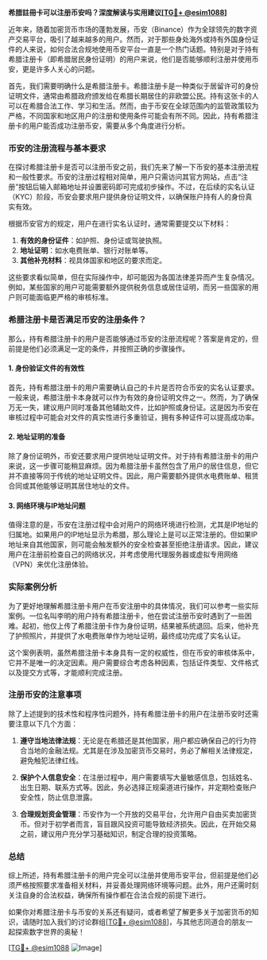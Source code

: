 **希腊註冊卡可以注册币安吗？深度解读与实用建议[[TG💪+ @esim1088](https://t.me/s/esim1088)]**

近年来，随着加密货币市场的蓬勃发展，币安（Binance）作为全球领先的数字资产交易平台，吸引了越来越多的用户。然而，对于那些身处海外或持有外国身份证件的人来说，如何合法合规地使用币安平台一直是一个热门话题。特别是对于持有希腊注册卡（即希腊居民身份证明）的用户来说，他们是否能够顺利注册并使用币安，更是许多人关心的问题。

首先，我们需要明确什么是希腊注册卡。希腊注册卡是一种类似于居留许可的身份证明文件，通常由希腊政府颁发给在希腊长期居住的非欧盟公民。持有这张卡的人可以在希腊合法工作、学习和生活。然而，由于币安在全球范围内的监管政策较为严格，不同国家和地区用户的注册和使用条件可能会有所不同。因此，持有希腊注册卡的用户能否成功注册币安，需要从多个角度进行分析。

### 币安的注册流程与基本要求

在探讨希腊注册卡是否可以注册币安之前，我们先来了解一下币安的基本注册流程和一般性要求。币安的注册过程相对简单，用户只需访问其官方网站，点击“注册”按钮后输入邮箱地址并设置密码即可完成初步操作。不过，在后续的实名认证（KYC）阶段，币安会要求用户提供身份证明文件，以确保账户持有人的身份真实有效。

根据币安官方的规定，用户在进行实名认证时，通常需要提交以下材料：

1. **有效的身份证件**：如护照、身份证或驾驶执照。
2. **地址证明**：如水电费账单、银行对账单等。
3. **其他补充材料**：视具体国家和地区的要求而定。

这些要求看似简单，但在实际操作中，却可能因为各国法律差异而产生复杂情况。例如，某些国家的用户可能需要额外提供税务信息或居住证明，而另一些国家的用户则可能面临更严格的审核标准。

### 希腊注册卡是否满足币安的注册条件？

那么，持有希腊注册卡的用户是否能够通过币安的注册流程呢？答案是肯定的，但前提是他们必须满足一定的条件，并按照正确的步骤操作。

#### 1. 身份验证文件的有效性

首先，持有希腊注册卡的用户需要确认自己的卡片是否符合币安的实名认证要求。一般来说，希腊注册卡本身就可以作为有效的身份证明文件之一。然而，为了确保万无一失，建议用户同时准备其他辅助文件，比如护照或身份证。这是因为币安在审核过程中可能会对文件的真实性进行多重验证，拥有多种证件可以提高成功率。

#### 2. 地址证明的准备

除了身份证明外，币安还要求用户提供地址证明文件。对于持有希腊注册卡的用户来说，这一步骤可能稍显麻烦。因为希腊注册卡虽然包含了用户的居住信息，但它并不直接等同于传统的地址证明文件。因此，用户需要额外提供水电费账单、租赁合同或其他能够证明其居住地址的文件。

#### 3. 网络环境与IP地址问题

值得注意的是，币安在注册过程中会对用户的网络环境进行检测，尤其是IP地址的归属地。如果用户的IP地址显示为希腊，那么理论上是可以正常注册的。但如果IP地址来自其他国家，则可能会触发额外的安全检查甚至拒绝注册请求。因此，建议用户在注册前检查自己的网络状况，并考虑使用代理服务器或虚拟专用网络（VPN）来优化注册体验。

### 实际案例分析

为了更好地理解希腊注册卡用户在币安注册中的具体情况，我们可以参考一些实际案例。一位名叫李明的用户持有希腊注册卡，他在尝试注册币安时遇到了一些困难。起初，他仅上传了希腊注册卡作为身份证明，结果被系统退回。后来，他补充了护照照片，并提供了水电费账单作为地址证明，最终成功完成了实名认证。

这个案例表明，虽然希腊注册卡本身具有一定的权威性，但在币安的审核体系中，它并不是唯一的决定因素。用户需要综合考虑各种因素，包括证件类型、文件格式以及提交方式等，才能顺利完成注册。

### 注册币安的注意事项

除了上述提到的技术性和程序性问题外，持有希腊注册卡的用户在注册币安时还需要注意以下几个方面：

1. **遵守当地法律法规**：无论是在希腊还是其他国家，用户都应确保自己的行为符合当地的金融法规。尤其是在涉及加密货币交易时，务必了解相关法律规定，避免触犯法律红线。

2. **保护个人信息安全**：在注册过程中，用户需要填写大量敏感信息，包括姓名、出生日期、联系方式等。因此，务必选择正规渠道进行操作，并定期检查账户安全性，防止信息泄露。

3. **合理规划资金管理**：币安作为一个开放的交易平台，允许用户自由买卖加密货币。但对于初学者而言，盲目跟风投资可能导致经济损失。因此，在开始交易之前，建议用户充分学习基础知识，制定合理的投资策略。

### 总结

综上所述，持有希腊注册卡的用户完全可以注册并使用币安平台，但前提是他们必须严格按照要求准备相关材料，并妥善处理网络环境等问题。此外，用户还需时刻关注自身的合法权益，确保所有操作都在合法合规的前提下进行。

如果你对希腊注册卡与币安的关系还有疑问，或者希望了解更多关于加密货币的知识，请随时加入我们的讨论群组[[TG💪+ @esim1088](https://t.me/s/esim1088)]，与其他志同道合的朋友一起探索数字世界的奥秘！

[[TG💪+ @esim1088](https://t.me/s/esim1088) ![Image](https://i.postimg.cc/4NQfJmqS/Snipaste-2025-05-13-00-14-12.png)]